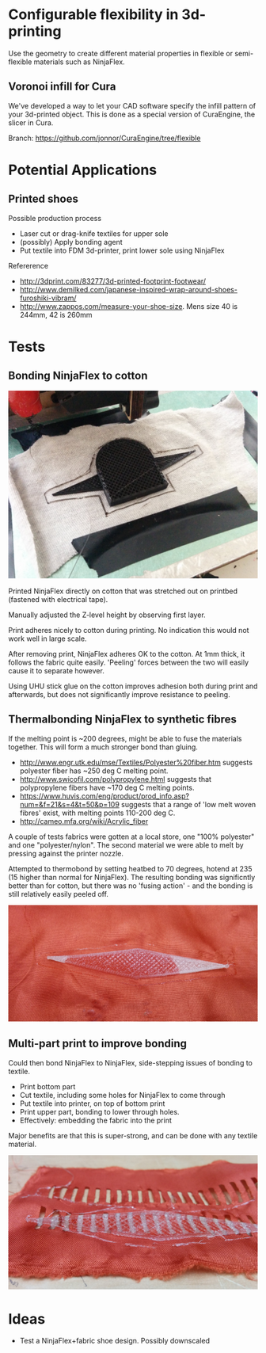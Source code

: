 
# Configurable flexibility in 3d-printing

Use the geometry to create different material properties in
flexible or semi-flexible materials such as NinjaFlex.

## Voronoi infill for Cura

We've developed a way to let your CAD software specify the infill pattern
of your 3d-printed object. This is done as a special version of CuraEngine,
the slicer in Cura.

Branch: https://github.com/jonnor/CuraEngine/tree/flexible


# Potential Applications

## Printed shoes

Possible production process

* Laser cut or drag-knife textiles for upper sole
* (possibly) Apply bonding agent
* Put textile into FDM 3d-printer, print lower sole using NinjaFlex

Refererence

* http://3dprint.com/83277/3d-printed-footprint-footwear/
* http://www.demilked.com/japanese-inspired-wrap-around-shoes-furoshiki-vibram/
* http://www.zappos.com/measure-your-shoe-size. Mens size 40 is 244mm, 42 is 260mm

# Tests

## Bonding NinjaFlex to cotton

![Ninjaflex printed onto cotton](./doc/ninjaflex-cotton-print.jpg)

Printed NinjaFlex directly on cotton that was
stretched out on printbed (fastened with electrical tape).

Manually adjusted the Z-level height by observing first layer.

Print adheres nicely to cotton during printing. No indication this would not work well in large scale.

After removing print, NinjaFlex adheres OK to the cotton. At 1mm thick, it follows the fabric quite easily.
'Peeling' forces between the two will easily cause it to separate however.
 
Using UHU stick glue on the cotton improves adhesion both during print and afterwards,
but does not significantly improve resistance to peeling.

## Thermalbonding NinjaFlex to synthetic fibres

If the melting point is ~200 degrees, might be able to fuse the materials together.
This will form a much stronger bond than gluing.

* http://www.engr.utk.edu/mse/Textiles/Polyester%20fiber.htm suggests polyester fiber has ~250 deg C melting point.
* http://www.swicofil.com/polypropylene.html suggests that polypropylene fibers have ~170 deg C melting points.
* https://www.huvis.com/eng/product/prod_info.asp?num=&f=21&s=4&t=50&p=109 suggests that a range of 'low melt woven fibres' exist, with melting points 110-200 deg C.
* http://cameo.mfa.org/wiki/Acrylic_fiber

A couple of tests fabrics were gotten at a local store, one "100% polyester" and one "polyester/nylon".
The second material we were able to melt by pressing against the printer nozzle.

Attempted to thermobond by setting heatbed to 70 degrees, hotend at 235 (15 higher than normal for NinjaFlex).
The resulting bonding was significntly better than for cotton, but there was no 'fusing action' - and the
bonding is still relatively easily peeled off.

![Ninjaflex printed on polyester "Ninjaflex printed on polyester, was unable to thermobond"](./doc/ninjaflex-polyester.jpg)


## Multi-part print to improve bonding

Could then bond NinjaFlex to NinjaFlex, side-stepping issues of bonding to textile.

* Print bottom part
* Cut textile, including some holes for NinjaFlex to come through
* Put textile into printer, on top of bottom print
* Print upper part, bonding to lower through holes.
* Effectively: embedding the fabric into the print

Major benefits are that this is super-strong, and can be done with any textile material.

![Embedding NinjaFlex in textile "Embedding NinjaFlex in textile: very successful"](./doc/ninjaflex-textile-embedding.jpg)

# Ideas

* Test a NinjaFlex+fabric shoe design. Possibly downscaled

